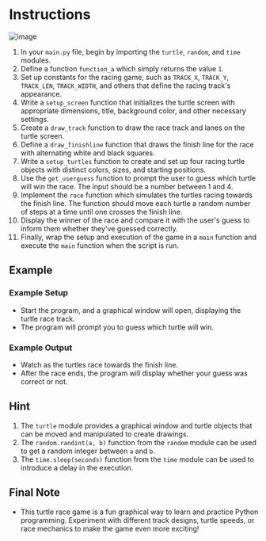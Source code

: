 # Instructions
![image](image.png)
1. In your `main.py` file, begin by importing the `turtle`, `random`, and `time` modules.
2. Define a function `function_a` which simply returns the value `1`.
3. Set up constants for the racing game, such as `TRACK_X`, `TRACK_Y`, `TRACK_LEN`, `TRACK_WIDTH`, and others that define the racing track's appearance.
4. Write a `setup_screen` function that initializes the turtle screen with appropriate dimensions, title, background color, and other necessary settings.
5. Create a `draw_track` function to draw the race track and lanes on the turtle screen.
6. Define a `draw_finishline` function that draws the finish line for the race with alternating white and black squares.
7. Write a `setup_turtles` function to create and set up four racing turtle objects with distinct colors, sizes, and starting positions.
8. Use the `get_userguess` function to prompt the user to guess which turtle will win the race. The input should be a number between 1 and 4.
9. Implement the `race` function which simulates the turtles racing towards the finish line. The function should move each turtle a random number of steps at a time until one crosses the finish line.
10. Display the winner of the race and compare it with the user's guess to inform them whether they've guessed correctly.
11. Finally, wrap the setup and execution of the game in a `main` function and execute the `main` function when the script is run.

## Example
### Example Setup
- Start the program, and a graphical window will open, displaying the turtle race track.
- The program will prompt you to guess which turtle will win.
  
### Example Output
- Watch as the turtles race towards the finish line.
- After the race ends, the program will display whether your guess was correct or not.

## Hint
1. The `turtle` module provides a graphical window and turtle objects that can be moved and manipulated to create drawings.
2. The `random.randint(a, b)` function from the `random` module can be used to get a random integer between `a` and `b`.
3. The `time.sleep(seconds)` function from the `time` module can be used to introduce a delay in the execution.


## Final Note
- This turtle race game is a fun graphical way to learn and practice Python programming. Experiment with different track designs, turtle speeds, or race mechanics to make the game even more exciting!
